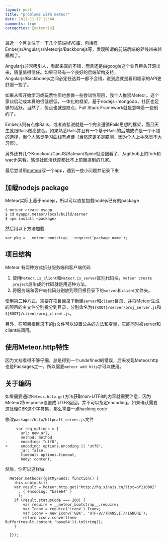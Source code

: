 ```yaml
---
layout: post
title: "problems with meteor"
date: 2012-11-17 12:04
comments: true
categories: [meteorjs]
---
```


最近一个月关注了一下几个前端MVC库，包括有Emberjs/Angularjs/Meteorjs/Backbonejs等，发现所谓的前端后端的界线越来越模糊了。

Angularjs非常吸引人，看起来真的不错，而且还是由google这个业界巨头开源出来，质量值得信任。如果已经有一个良好的后端架构支持，Angularjs/Backbonejs之间必定任选其一都不会错，说到底就是看用哪家的API更舒服一些了。

如果从零开始学习或玩票性质地想做一些尝试性项目，我个人推崇Meteor。这个家伙启动成本真的很低很低，一体化的框架，基于nodejs+mongodb，社区也足够的活跃。当然了，优点也就是缺点，Full Stack Framework就是意味着一些制约了。

Emberjs则有点像Rails，或者直接说就是一个完全遵循Rails思想的框架，而且天生就跟Rails做高整合。如果熟悉Rails并且有一个基于Rails的后端或许是一个不错的选择，但个人感觉学习曲线有点徒（当然这更多是臆测，因为个人上手感觉不大习惯）。

另外还有几个Knockout/CanJS/Batman/Spine就没细看了，从github上的fork和wacth来看，感觉社区活跃度都比不上前面提到的几家。

最后尝试用[meteor](http://www.meteor.com)写一个app，遇到一些小问题并记录下来

## 加载nodejs package

Meteor实际上基于nodejs，所以可以直接加载nodejs已有的package

```
$ meteor create myapp
$ cd myapp/.meteor/local/build/server
$ npm install <package>
```

然后用以下方法加载

```
var pkg = __meteor_bootstrap__.require('package_name');
```


## 项目结构

Meteor 有两种方式拆分服务端和客户端代码

1. 使用`Meteor.is_client`和`Meteor.is_server`区别代码块，`meteor create project`后生成的代码就是用这种方法。
2. 将服务端和客户端代码分别放到项目根目录下的`server`和`client`文件夹。

使用第二种方式，需要在项目目录下新建`server`和`client`目录，并将Meteor生成的项目的主文件分别拆分到目录，分别命名为`${ROOT}/server/proj_server.js`和`${ROOT}/client/proj_client.js`。

另外，在项目根目录下的js文件可以设置公共的方法和变量，它能同时被server和client端调用。

## 使用Meteor.http特性

因为文档看得不够仔细，总是得到一个undefined的错误，后来发现Meteor.http也是Packages之一，所以需要`meteor add http`才可以使用。

## 关于编码

如果需要通过`Meteor.http.get`方法获取non-UTF8的内容就需要注意，因为Meteor将response设置成 UTF8返回，并不可以指定encoding。如果确认需要这处理GBK这个字符集，那么需要一点hacking code

修改`packages/http/httpcall_server.js`文件

```
     var req_options = {
       url: new_url,
       method: method,
-      encoding: "utf8",
+      encoding: options.encoding || "utf8",
       jar: false,
       timeout: options.timeout,
       body: content,
```

然后，你可以这样做

```
  Meteor.methods({getMyFunds: function() {
    this.unblock();
    var result = Meteor.http.get("http://hq.sinajs.cn/list=of110002"
      , { encoding: "base64" }
      );
    if (result.statusCode === 200) {
        var require = __meteor_bootstrap__.require;
        var Iconv = require('iconv').Iconv;
        var iconv = new Iconv('GBK', 'UTF-8//TRANSLIT//IGNORE');
        return iconv.convert(new Buffer(result.content,'base64')).toString();
    }

  }});
```